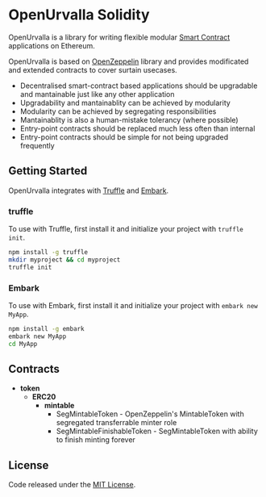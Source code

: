 # OpenUrvalla Solidity

OpenUrvalla is a library for writing flexible modular [Smart Contract](https://en.wikipedia.org/wiki/Smart_contract) applications on Ethereum.

OpenUrvalla is based on [OpenZeppelin](https://github.com/OpenZeppelin/openzeppelin-solidity) library and provides modificated and extended contracts to cover surtain usecases.

* Decentralised smart-contract based applications should be upgradable and mantainable just like any other application
* Upgradability and mantainablity can be achieved by modularity
* Modularity can be achieved by segregating responsibilities
* Mantainablity is also a human-mistake tolerancy (where possible)
* Entry-point contracts should be replaced much less often than internal
* Entry-point contracts should be simple for not being upgraded frequently

## Getting Started

OpenUrvalla integrates with [Truffle](https://github.com/ConsenSys/truffle) and [Embark](https://github.com/embark-framework/embark/).

### truffle

To use with Truffle, first install it and initialize your project with `truffle init`.

```sh
npm install -g truffle
mkdir myproject && cd myproject
truffle init
```

### Embark

To use with Embark, first install it and initialize your project with `embark new MyApp`.

```sh
npm install -g embark
embark new MyApp
cd MyApp
```

## Contracts

* **token**
	* **ERC20**
		* **mintable**
			* SegMintableToken - OpenZeppelin's MintableToken with segregated transferrable minter role
			* SegMintableFinishableToken - SegMintableToken with ability to finish minting forever

## License
Code released under the [MIT License](https://github.com/urvalla/openurvalla-solidity/blob/master/LICENSE).